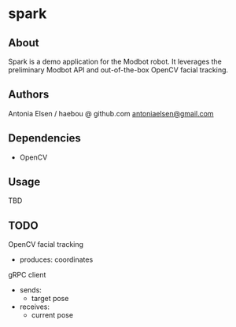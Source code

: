 # spark

## About
Spark is a demo application for the Modbot robot.
It leverages the preliminary Modbot API and out-of-the-box OpenCV facial
tracking.

## Authors
Antonia Elsen / haebou @ github.com
antoniaelsen@gmail.com

## Dependencies
- OpenCV

## Usage
TBD

## TODO
OpenCV facial tracking
- produces: coordinates

gRPC client
- sends:
  - target pose
- receives:
  - current pose